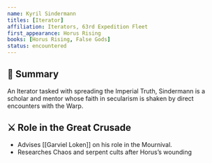 ```yaml
---
name: Kyril Sindermann
titles: [Iterator]
affiliation: Iterators, 63rd Expedition Fleet
first_appearance: Horus Rising
books: [Horus Rising, False Gods]
status: encountered
---
```


## 🧠 Summary
An Iterator tasked with spreading the Imperial Truth, Sindermann is a scholar and mentor whose faith in secularism is shaken by direct encounters with the Warp.

## ⚔️ Role in the Great Crusade
- Advises [[Garviel Loken]] on his role in the Mournival.
- Researches Chaos and serpent cults after Horus’s wounding